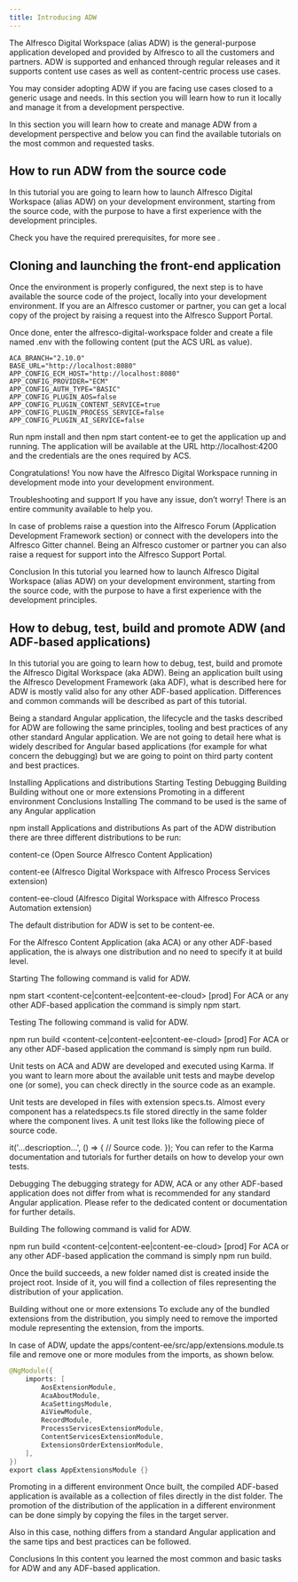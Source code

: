 ```yaml
---
title: Introducing ADW
---
```


The Alfresco Digital Workspace (alias ADW) is the general-purpose application developed and provided by Alfresco to all the customers and partners. ADW is supported and enhanced through regular releases and it supports content use cases as well as content-centric process use cases.

You may consider adopting ADW if you are facing use cases closed to a generic usage and needs. In this section you will learn how to run it locally and manage it from a development perspective.

In this section you will learn how to create and manage ADW from a development perspective and below you can find the available tutorials on the most common and requested tasks.

## How to run ADW from the source code

In this tutorial you are going to learn how to launch Alfresco Digital Workspace (alias ADW) on your development environment, starting from the source code, with the purpose to have a first experience with the development principles.

Check you have the required prerequisites, for more see <Link to pre reqs section>.

## Cloning and launching the front-end application

Once the environment is properly configured, the next step is to have available the source code of the project, locally into your development environment. If you are an Alfresco customer or partner, you can get a local copy of the project by raising a request into the Alfresco Support Portal.

Once done, enter the alfresco-digital-workspace folder and create a file named .env with the following content (put the ACS URL as value).

```text
ACA_BRANCH="2.10.0"
BASE_URL="http://localhost:8080"
APP_CONFIG_ECM_HOST="http://localhost:8080"
APP_CONFIG_PROVIDER="ECM"
APP_CONFIG_AUTH_TYPE="BASIC"
APP_CONFIG_PLUGIN_AOS=false
APP_CONFIG_PLUGIN_CONTENT_SERVICE=true
APP_CONFIG_PLUGIN_PROCESS_SERVICE=false
APP_CONFIG_PLUGIN_AI_SERVICE=false
```

Run npm install and then npm start content-ee to get the application up and running. The application will be available at the URL http://localhost:4200 and the credentials are the ones required by ACS.

Congratulations! You now have the Alfresco Digital Workspace running in development mode into your development environment.

Troubleshooting and support
If you have any issue, don’t worry! There is an entire community available to help you.

In case of problems raise a question into the Alfresco Forum (Application Development Framework section) or connect with the developers into the Alfresco Gitter channel. Being an Alfresco customer or partner you can also raise a request for support into the Alfresco Support Portal.

Conclusion
In this tutorial you learned how to launch Alfresco Digital Workspace (alias ADW) on your development environment, starting from the source code, with the purpose to have a first experience with the development principles.

## How to debug, test, build and promote ADW (and ADF-based applications)

In this tutorial you are going to learn how to debug, test, build and promote the Alfresco Digital Workspace (aka ADW). Being an application built using the Alfresco Development Framework (aka ADF), what is described here for ADW is mostly valid also for any other ADF-based application. Differences and common commands will be described as part of this tutorial.

Being a standard Angular application, the lifecycle and the tasks described for ADW are following the same principles, tooling and best practices of any other standard Angular application. We are not going to detail here what is widely described for Angular based applications (for example for what concern the debugging) but we are going to point on third party content and best practices.

Installing
Applications and distributions
Starting
Testing
Debugging
Building
Building without one or more extensions
Promoting in a different environment
Conclusions
Installing
The command to be used is the same of any Angular application

npm install
Applications and distributions
As part of the ADW distribution there are three different distributions to be run:

content-ce (Open Source Alfresco Content Application)

content-ee (Alfresco Digital Workspace with Alfresco Process Services extension)

content-ee-cloud (Alfresco Digital Workspace with Alfresco Process Automation extension)

The default distribution for ADW is set to be content-ee.

For the Alfresco Content Application (aka ACA) or any other ADF-based application, the is always one distribution and no need to specify it at build level.

Starting
The following command is valid for ADW.

npm start <content-ce|content-ee|content-ee-cloud> [prod]
For ACA or any other ADF-based application the command is simply npm start.

Testing
The following command is valid for ADW.

npm run build <content-ce|content-ee|content-ee-cloud> [prod]
For ACA or any other ADF-based application the command is simply npm run build.

Unit tests on ACA and ADW are developed and executed using Karma. If you want to learn more about the available unit tests and maybe develop one (or some), you can check directly in the source code as an example.

Unit tests are developed in files with extension specs.ts. Almost every component has a relatedspecs.ts file stored directly in the same folder where the component lives. A unit test lloks like the following piece of source code.

it('...descrioption...', () => {
    // Source code.
});
You can refer to the  Karma documentation and tutorials for further details on how to develop your own tests.

Debugging
The debugging strategy for ADW, ACA or any other ADF-based application does not differ from what is recommended for any standard Angular application. Please refer to the dedicated content or documentation for further details.

Building
The following command is valid for ADW.

npm run build <content-ce|content-ee|content-ee-cloud> [prod]
For ACA or any other ADF-based application the command is simply npm run build.

Once the build succeeds, a new folder named dist is created inside the project root. Inside of it, you will find a collection of files representing the distribution of your application.

Building without one or more extensions
To exclude any of the bundled extensions from the distribution, you simply need to remove the imported module representing the extension, from the imports.

In case of ADW, update the apps/content-ee/src/app/extensions.module.ts file and remove one or more modules from the imports, as shown below.

```java
@NgModule({
    imports: [
        AosExtensionModule,
        AcaAboutModule,
        AcaSettingsModule,
        AiViewModule,
        RecordModule,
        ProcessServicesExtensionModule,
        ContentServicesExtensionModule,
        ExtensionsOrderExtensionModule,
    ],
})
export class AppExtensionsModule {}
```

Promoting in a different environment
Once built, the compiled ADF-based application is available as a collection of files directly in the dist folder. The promotion of the distribution of the application in a different environment can be done simply by copying the files in the target server.

Also in this case, nothing differs from a standard Angular application and the same tips and best practices can be followed.

Conclusions
In this content you learned the most common and basic tasks for ADW and any ADF-based application.
